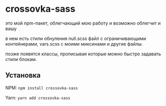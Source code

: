 # crossovka-sass
это мой npm-пакет, облегчающий мою работу и возможно облегчит и вашу

в нем есть стили обнуления null.scss файл с ограничивающими контейнерами, vars.scss с моими миксинами и другие файлы.

позже появятся классы, прописывая которые можно быстро задавать стили блокам.

## Установка

NPM:
`npm install crossovka-sass`

Yarn:
`yarn add crossovka-sass`
